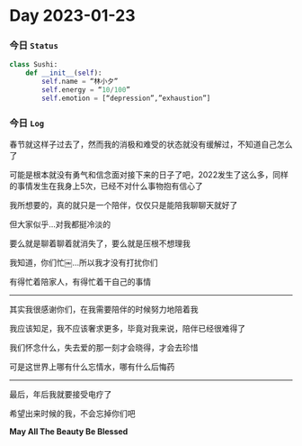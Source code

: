# Day 2023-01-23

### 今日 `Status`
```python
class Sushi:
    def __init__(self):
        self.name = “林小夕”
        self.energy = “10/100”
        self.emotion = [“depression”,”exhaustion”]
```

### 今日 `Log`

春节就这样子过去了，然而我的消极和难受的状态就没有缓解过，不知道自己怎么了

可能是根本就没有勇气和信念面对接下来的日子了吧，2022发生了这么多，同样的事情发生在我身上5次，已经不对什么事物抱有信心了

我所想要的，真的就只是一个陪伴，仅仅只是能陪我聊聊天就好了

但大家似乎…对我都挺冷淡的

要么就是聊着聊着就消失了，要么就是压根不想理我

我知道，你们忙￼…所以我才没有打扰你们

有得忙着陪家人，有得忙着干自己的事情

---

其实我很感谢你们，在我需要陪伴的时候努力地陪着我

我应该知足，我不应该奢求更多，毕竟对我来说，陪伴已经很难得了

我们怀念什么，失去爱的那一刻才会晓得，才会去珍惜

可是这世界上哪有什么忘情水，哪有什么后悔药

---

最后，年后我就要接受电疗了

希望出来时候的我，不会忘掉你们吧

**May All The Beauty Be Blessed**